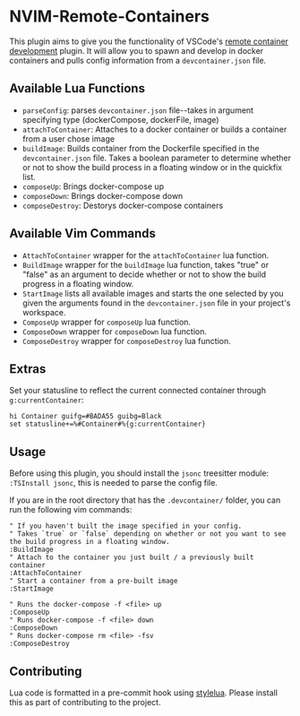 # NVIM-Remote-Containers

This plugin aims to give you the functionality of VSCode's [remote container development](https://code.visualstudio.com/docs/remote/containers) plugin. It will allow you to spawn and develop in docker containers and pulls config information from a `devcontainer.json` file.

## Available Lua Functions

- `parseConfig`: parses `devcontainer.json` file--takes in argument specifying type (dockerCompose, dockerFile, image)
- `attachToContainer`: Attaches to a docker container or builds a container from a user chose image
- `buildImage`: Builds container from the Dockerfile specified in the `devcontainer.json` file. Takes a boolean parameter to determine whether or not to show the build process in a floating window or in the quickfix list.
- `composeUp`: Brings docker-compose up
- `composeDown`: Brings docker-compose down
- `composeDestroy`: Destorys docker-compose containers

## Available Vim Commands

- `AttachToContainer` wrapper for the `attachToContainer` lua function.
- `BuildImage` wrapper for the `buildImage` lua function, takes "true" or "false" as an argument to decide whether or not to show the build progress in a floating window.
- `StartImage` lists all available images and starts the one selected by you given the arguments found in the `devcontainer.json` file in your project's workspace.
- `ComposeUp` wrapper for `composeUp` lua function.
- `ComposeDown` wrapper for `composeDown` lua function.
- `ComposeDestroy` wrapper for `composeDestroy` lua function.

## Extras

Set your statusline to reflect the current connected container through `g:currentContainer`:

```viml
hi Container guifg=#BADA55 guibg=Black
set statusline+=%#Container#%{g:currentContainer}
```

## Usage

Before using this plugin, you should install the `jsonc` treesitter module: `:TSInstall jsonc`, this is needed to parse the config file.

If you are in the root directory that has the `.devcontainer/` folder, you can run the following vim commands:

```viml
" If you haven't built the image specified in your config.
" Takes `true` or `false` depending on whether or not you want to see the build progress in a floating window.
:BuildImage
" Attach to the container you just built / a previously built container
:AttachToContainer
" Start a container from a pre-built image
:StartImage

" Runs the docker-compose -f <file> up
:ComposeUp
" Runs docker-compose -f <file> down
:ComposeDown
" Runs docker-compose rm <file> -fsv
:ComposeDestroy
```

## Contributing

Lua code is formatted in a pre-commit hook using [stylelua](https://github.com/JohnnyMorganz/StyLua). Please install this as part of contributing to the project.
